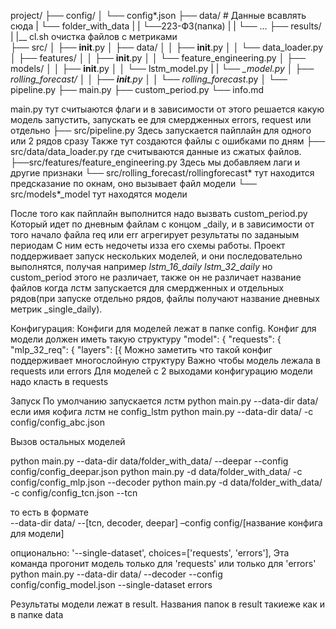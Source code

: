 project/
├── config/
│   └── config*.json
├── data/                    # Данные всавлять сюда
|   └── folder_with_data
|   |   └──223-ФЗ(папка)
|   |   └── ...
├── results/
|   |__ cl.sh очистка файлов с метриками               
├── src/
│   ├── __init__.py
│   ├── data/
│   │   ├── __init__.py
│   │   └── data_loader.py
│   ├── features/
│   │   ├── __init__.py
│   │   └── feature_engineering.py
│   ├── models/
│   │   ├── __init__.py
│   │   └── lstm_model.py
|   |   └── *_model.py
│   ├── rolling_forecast/
│   │   ├── __init__.py
│   │   └── rolling_forecast*.py
│   └── pipeline.py
├── main.py
├── custom_period.py
└── info.md


main.py тут считыаются флаги и в зависимости от этого решается какую модель запустить, запускать ее для смердженных errors, request или отдельно
├── src/pipeline.py  Здесь запускается пайплайн для одного или 2 рядов сразу
Также тут создаются файлы с ошибками по дням 
    ├── src/data/data_loader.py  где считываются данные из сжатых файлов.
    ├──src/features/feature_engineering.py Здесь мы добавляем лаги и другие признаки
    └── src/rolling_forecast/rollingforecast* тут находится предсказание по окнам, оно вызывает файл модели
        └── src/models*_model тут находятся модели

После того как пайплайн выполнится надо вызвать
custom_period.py 
Который идет по дневным файлам с концом _daily, и в зависимости от того начало файла req или err агрегирует результаты по заданыым периодам
С ним есть недочеты изза его схемы работы. 
Проект поддерживает запуск нескольких моделей, и они последовательно выполнятся, получая например *lstm_16_daily*  *lstm_32_daily* но custom_period этого не различает, также он не различает название файлов когда лстм запускается для смердженных и отдельных рядов(при запуске отдельно рядов, файлы получают название дневных метрик _single_daily). 


Конфигурация:
Конфиги для моделей лежат в папке config. Конфиг для модели должен иметь такую структуру
 "model": {
    "requests": {
      "mlp_32_req": {
        "layers": [{
Можно заметить что такой конфиг поддерживает многослойную структуру
Важно чтобы модель лежала в requests или errors
Для моделей с 2 выходами конфигурацию модели надо класть в requests



Запуск
По умолчанию запускается лстм 
python main.py --data-dir data/
если имя кофига лстм не config_lstm
python main.py --data-dir data/ -c config/config_abc.json


Вызов остальных моделей 

python main.py --data-dir data/folder_with_data/ --deepar --config config/config_deepar.json
python main.py -d data/folder_with_data/ -c config/config_mlp.json --decoder
python main.py -d data/folder_with_data/ -c config/config_tcn.json --tcn

то есть в формате  
--data-dir data/
--[tcn, decoder, deepar]
–config config/[название конфига для модели]

опционально:
'--single-dataset', choices=['requests', 'errors'],
Эта команда прогонит модель только для 'requests' или только для 'errors'
python main.py --data-dir data/ --decoder --config config/config_model.json
 --single-dataset errors

Результаты модели лежат в result. Названия папок в result такиеже как и в папке data

